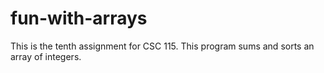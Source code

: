 # fun-with-arrays
This is the tenth assignment for CSC 115. This program sums and sorts an array of integers.
